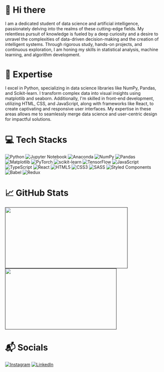 # 👋 Hi there

I am a dedicated student of data science and artificial intelligence, passionately delving into the realms of these cutting-edge fields. My relentless pursuit of knowledge is fueled by a deep curiosity and a desire to unravel the complexities of data-driven decision-making and the creation of intelligent systems. Through rigorous study, hands-on projects, and continuous exploration, I am honing my skills in statistical analysis, machine learning, and algorithm development.

# 🎯 Expertise

I excel in Python, specializing in data science libraries like NumPy, Pandas, and Scikit-learn. I transform complex data into visual insights using matplotlib and seaborn. Additionally, I'm skilled in front-end development, utilizing HTML, CSS, and JavaScript, along with frameworks like React, to create captivating and responsive user interfaces. My expertise in these areas allows me to seamlessly merge data science and user-centric design for impactful solutions.

# 💻 Tech Stacks

![Python](https://img.shields.io/badge/python-3670A0?style=for-the-badge&logo=python&logoColor=ffdd54)
![Jupyter Notebook](https://img.shields.io/badge/jupyter-%23FA0F00.svg?style=for-the-badge&logo=jupyter&logoColor=white)
![Anaconda](https://img.shields.io/badge/Anaconda-%2344A833.svg?style=for-the-badge&logo=anaconda&logoColor=white)
![NumPy](https://img.shields.io/badge/numpy-%23013243.svg?style=for-the-badge&logo=numpy&logoColor=white)
![Pandas](https://img.shields.io/badge/pandas-%23150458.svg?style=for-the-badge&logo=pandas&logoColor=white)
![Matplotlib](https://img.shields.io/badge/Matplotlib-%23ffffff.svg?style=for-the-badge&logo=Matplotlib&logoColor=black)
![PyTorch](https://img.shields.io/badge/PyTorch-%23EE4C2C.svg?style=for-the-badge&logo=PyTorch&logoColor=white)
![scikit-learn](https://img.shields.io/badge/scikit--learn-%23F7931E.svg?style=for-the-badge&logo=scikit-learn&logoColor=white)
![TensorFlow](https://img.shields.io/badge/TensorFlow-%23FF6F00.svg?style=for-the-badge&logo=TensorFlow&logoColor=white)
![JavaScript](https://img.shields.io/badge/javascript-%23323330.svg?style=for-the-badge&logo=javascript&logoColor=%23F7DF1E)
![TypeScript](https://img.shields.io/badge/typescript-%23007ACC.svg?style=for-the-badge&logo=typescript&logoColor=white)
![React](https://img.shields.io/badge/react-%2320232a.svg?style=for-the-badge&logo=react&logoColor=%2361DAFB)
![HTML5](https://img.shields.io/badge/html5-%23E34F26.svg?style=for-the-badge&logo=html5&logoColor=white)
![CSS3](https://img.shields.io/badge/css3-%231572B6.svg?style=for-the-badge&logo=css3&logoColor=white)
![SASS](https://img.shields.io/badge/SASS-hotpink.svg?style=for-the-badge&logo=SASS&logoColor=white)
![Styled Components](https://img.shields.io/badge/styled--components-DB7093?style=for-the-badge&logo=styled-components&logoColor=white)
![Babel](https://img.shields.io/badge/Babel-F9DC3e?style=for-the-badge&logo=babel&logoColor=black)
![Redux](https://img.shields.io/badge/redux-%23593d88.svg?style=for-the-badge&logo=redux&logoColor=white)

# 📈 GitHub Stats
<a href="">
  <img height=200 width=400 align="center" src="https://github-readme-stats.vercel.app/api?username=GabrielVCoutinho&show_icons=true&theme=tokyonight" />
</a>
<a href="">
  <img height=200 width=364 align="center" src="https://github-readme-stats.vercel.app/api/top-langs/?username=GabrielVCoutinho&layout=compact&theme=tokyonight" />
</a>

# 📬 Socials

[![Instagram](https://img.shields.io/badge/Instagram-%23E4405F.svg?logo=Instagram&logoColor=white)](https://www.instagram.com/gvieira_coutinho/) [![LinkedIn](https://img.shields.io/badge/LinkedIn-%230077B5.svg?logo=linkedin&logoColor=white)](https://www.linkedin.com/in/gabriel-vieira-417265234/)
